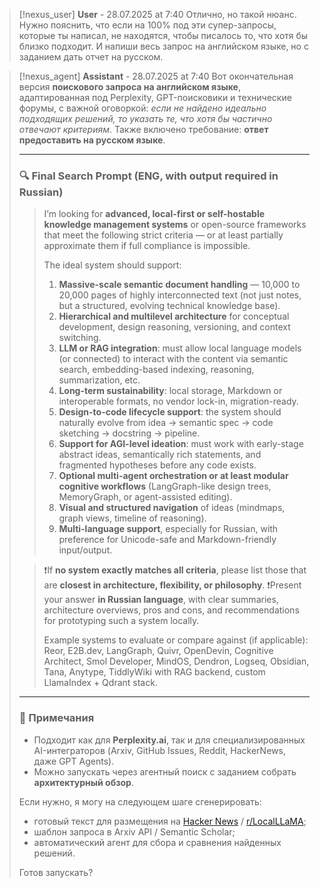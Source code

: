 >[!nexus_user] **User** - 28.07.2025 at 7:40
> Отлично, но такой нюанс. Нужно пояснить, что если на 100% под эти супер-запросы, которые ты написал, не находятся, чтобы писалось то, что хотя бы близко подходит. И напиши весь запрос на английском языке, но с заданием дать отчет на русском.
<!-- UID: ee2c3b7a-a80f-4846-b5c8-a4cd0ffd749e -->




>[!nexus_agent] **Assistant** - 28.07.2025 at 7:40
> Вот окончательная версия **поискового запроса на английском языке**, адаптированная под Perplexity, GPT-поисковики и технические форумы, с важной оговоркой: _если не найдено идеально подходящих решений, то указать те, что хотя бы частично отвечают критериям_. Также включено требование: **ответ предоставить на русском языке**.
> 
> ---
> 
> ### 🔍 **Final Search Prompt (ENG, with output required in Russian)**
> 
> > I’m looking for **advanced, local-first or self-hostable knowledge management systems** or open-source frameworks that meet the following strict criteria — or at least partially approximate them if full compliance is impossible. 
> > 
> > The ideal system should support:
> > 
> > 1. **Massive-scale semantic document handling** — 10,000 to 20,000 pages of highly interconnected text (not just notes, but a structured, evolving technical knowledge base).
> > 2. **Hierarchical and multilevel architecture** for conceptual development, design reasoning, versioning, and context switching.
> > 3. **LLM or RAG integration**: must allow local language models (or connected) to interact with the content via semantic search, embedding-based indexing, reasoning, summarization, etc.
> > 4. **Long-term sustainability**: local storage, Markdown or interoperable formats, no vendor lock-in, migration-ready.
> > 5. **Design-to-code lifecycle support**: the system should naturally evolve from idea → semantic spec → code sketching → docstring → pipeline.
> > 6. **Support for AGI-level ideation**: must work with early-stage abstract ideas, semantically rich statements, and fragmented hypotheses before any code exists.
> > 7. **Optional multi-agent orchestration or at least modular cognitive workflows** (LangGraph-like design trees, MemoryGraph, or agent-assisted editing).
> > 8. **Visual and structured navigation** of ideas (mindmaps, graph views, timeline of reasoning).
> > 9. **Multi-language support**, especially for Russian, with preference for Unicode-safe and Markdown-friendly input/output.
> 
> > ❗If **no system exactly matches all criteria**, please list those that are **closest in architecture, flexibility, or philosophy**. 
> > ❗Present your answer **in Russian language**, with clear summaries, architecture overviews, pros and cons, and recommendations for prototyping such a system locally. 
> > 
> > Example systems to evaluate or compare against (if applicable): 
> > Reor, E2B.dev, LangGraph, Quivr, OpenDevin, Cognitive Architect, Smol Developer, MindOS, Dendron, Logseq, Obsidian, Tana, Anytype, TiddlyWiki with RAG backend, custom LlamaIndex + Qdrant stack.
> 
> ---
> 
> ### 📎 Примечания
> - Подходит как для **Perplexity.ai**, так и для специализированных AI-интеграторов (Arxiv, GitHub Issues, Reddit, HackerNews, даже GPT Agents).
> - Можно запускать через агентный поиск с заданием собрать **архитектурный обзор**.
> 
> Если нужно, я могу на следующем шаге сгенерировать:
> - готовый текст для размещения на [Hacker News](https://news.ycombinator.com) / [r/LocalLLaMA](https://reddit.com/r/LocalLLaMA);
> - шаблон запроса в Arxiv API / Semantic Scholar;
> - автоматический агент для сбора и сравнения найденных решений.
> 
> Готов запускать?
<!-- UID: 55d22ba3-7188-4157-806e-27f9c5905149 -->